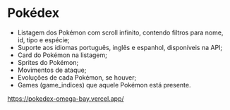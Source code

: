 # Pokédex

- Listagem dos Pokémon com scroll infinito, contendo filtros para nome, id, tipo e espécie;
- Suporte aos idiomas português, inglês e espanhol, disponíveis na API;
- Card do Pokémon na listagem;
- Sprites do Pokémon; 
- Movimentos de ataque;
- Evoluções de cada Pokémon, se houver;
- Games (game_indices) que aquele Pokémon está presente.

<https://pokedex-omega-bay.vercel.app/>
